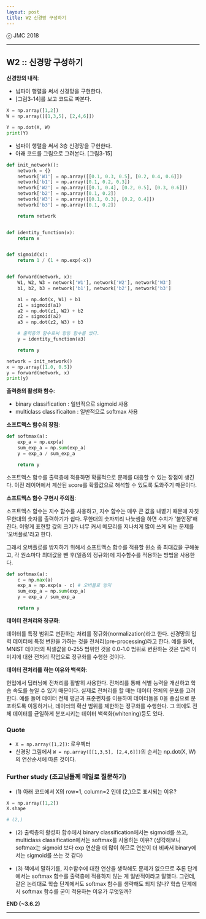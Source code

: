 ```yaml
---
layout: post
title: W2 신경망 구성하기
---
```


ⓒ JMC 2018

---

## W2 :: 신경망 구성하기

**신경망의 내적**:

+ 넘파이 행렬을 써서 신경망을 구현한다.
+ [그림3-14]를 보고 코드로 짜본다.

```python
X = np.array([1,2])
W = np.array([[1,3,5], [2,4,6]])

Y = np.dot(X, W)
print(Y)
```

+ 넘파이 행렬을 써서 3층 신경망을 구현한다.
+ 아래 코드를 그림으로 그려본다. [그림3-15]

```python
def init_network():
    network = {}
    network['W1'] = np.array([[0.1, 0.3, 0.5], [0.2, 0.4, 0.6]])
    network['b1'] = np.array([0.1, 0.2, 0.3])
    network['W2'] = np.array([[0.1, 0.4], [0.2, 0.5], [0.3, 0.6]])
    network['b2'] = np.array([0.1, 0.2])
    network['W3'] = np.array([[0.1, 0.3], [0.2, 0.4]])
    network['b3'] = np.array([0.1, 0.2])

    return network


def identity_function(x):
    return x


def sigmoid(x):
    return 1 / (1 + np.exp(-x))


def forward(network, x):
    W1, W2, W3 = network['W1'], network['W2'], network['W3']
    b1, b2, b3 = network['b1'], network['b2'], network['b3']

    a1 = np.dot(x, W1) + b1
    z1 = sigmoid(a1)
    a2 = np.dot(z1, W2) + b2
    z2 = sigmoid(a2)
    a3 = np.dot(z2, W3) + b3

    # 출력층의 함수로써 항등 함수를 썼다.
    y = identity_function(a3)

    return y

network = init_network()
x = np.array([1.0, 0.5])
y = forward(network, x)
print(y)
```

**출력층의 활성화 함수**:

+ binary classification : 일반적으로 sigmoid 사용
+ multiclass classificaiton : 일반적으로 softmax 사용

**소프트맥스 함수의 장점**:

```python
def softmax(a):
    exp_a = np.exp(a)
    sum_exp_a = np.sum(exp_a)
    y = exp_a / sum_exp_a

    return y
```

소프트맥스 함수를 출력층에 적용하면 확률적으로 문제를 대응할 수 있는 장점이 생긴다.
이전 레이어에서 계산된 score를 확률값으로 해석할 수 있도록 도와주기 때문이다.

**소프트맥스 함수 구현시 주의점**:

소프트맥스 함수는 지수 함수를 사용하고, 지수 함수는 매우 큰 값을 내뱉기 때문에 자칫 무한대의 숫자를 출력하기가 쉽다.
무한대의 숫자끼리 나눗셈을 하면 수치가 '불안정'해진다.
이렇게 표현할 값의 크기가 너무 커서 메모리를 지나치게 많이 쓰게 되는 문제를 '오버플로'라고 한다.

그래서 오버플로를 방지하기 위해서 소프트맥스 함수를 적용할 원소 중 최대값을 구해놓고, 각 원소마다 최대값을 뺀 후(일종의 정규화)에 지수함수를 적용하는 방법을 사용한다.

```python
def softmax(a):
    c = np.max(a)
    exp_a = np.exp(a - c) # 오버플로 방지
    sum_exp_a = np.sum(exp_a)
    y = exp_a / sum_exp_a

    return y
```

**데이터 전처리와 정규화**:

데이터를 특정 범위로 변환하는 처리를 정규화(normalization)라고 한다.
신경망의 입력 데이터에 특정 변환을 가하는 것을 전처리(pre-processing)라고 한다.
예를 들어, MNIST 데이터의 픽셀값을 0-255 범위인 것을 0.0-1.0 범위로 변환하는 것은 입력 이미지에 대한 전처리 작업으로 정규화를 수행한 것이다.

**데이터 전처리를 하는 이유와 백색화**:

현업에서 딥러닝에 전처리를 활발히 사용한다.
전처리를 통해 식별 능력을 개선하고 학습 속도를 높일 수 있기 때문이다.
실제로 전처리를 할 때는 데이터 전체의 분포를 고려한다.
예를 들어 데이터 전체 평균과 표준편차를 이용하여 데이터들을 0을 중심으로 분포하도록 이동하거나, 데이터의 확산 범위를 제한하는 정규화를 수행한다.
그 외에도 전체 데이터를 균일하게 분포시키는 데이터 백색화(whitening)등도 있다.

### Quote

+ `X = np.array([1,2])`: 로우벡터
+ 신경망 그림에서 `W = np.array([[1,3,5], [2,4,6]])`의 순서는 np.dot(X, W)의 연산순서에 따른 것이다.

### Further study (조교님들께 메일로 질문하기)

+ (1) 아래 코드에서 X의 row=1, column=2 인데 (2,)으로 표시되는 이유?

```python
X = np.array([1,2])
X.shape

# (2,)
```

+ (2) 출력층의 활성화 함수에서 binary classification에서는 sigmoid를 쓰고, multiclass classification에서는 softmax를 사용하는 이유? (생각해보니 softmax는 sigmoid 보다 exp 연산을 더 많이 하므로 연산이 더 비싸서 binary에서는 sigmoid를 쓰는 것 같다)

+ (3) 책에서 말하기를, 지수함수에 대한 연산을 생략해도 문제가 없으므로 추론 단계에서는 softmax 함수를 출력층에 적용하지 않는 게 일반적이라고 말했다. 그런데, 같은 논리대로 학습 단계에서도 softmax 함수를 생략해도 되지 않나? 학습 단계에서 softmax 함수를 굳이 적용하는 이유가 무엇일까?

**END (~3.6.2)**

---
